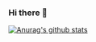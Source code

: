 ### Hi there 👋

[![Anurag's github stats](https://github-readme-stats.vercel.app/api?username=fullSecKil)](https://github.com/anuraghazra/github-readme-stats)

<!--
**fullSecKil/fullSecKil** is a ✨ _special_ ✨ repository because its `README.md` (this file) appears on your GitHub profile.

Here are some ideas to get you started:

- 🔭 I’m currently working on ...
- 🌱 I’m currently learning ...
- 👯 I’m looking to collaborate on ...
- 🤔 I’m looking for help with ...
- 💬 Ask me about ...
- 📫 How to reach me: ...
- 😄 Pronouns: ...
- ⚡ Fun fact: ...
-->
